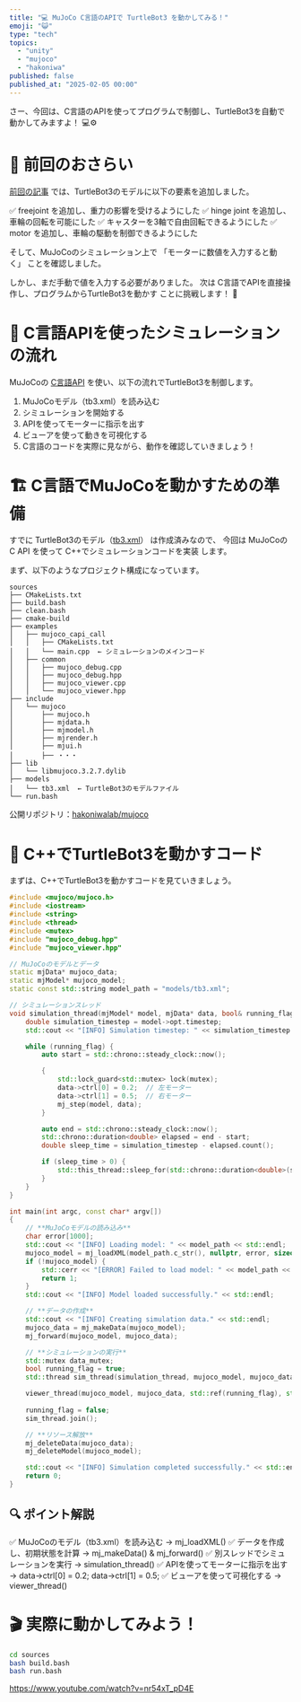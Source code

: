 ```yaml
---
title: "💻 MuJoCo C言語のAPIで TurtleBot3 を動かしてみる！"
emoji: "😺"
type: "tech"
topics:
  - "unity"
  - "mujoco"
  - "hakoniwa"
published: false
published_at: "2025-02-05 00:00"
---
```


さー、今回は、C言語のAPIを使ってプログラムで制御し、TurtleBot3を自動で動かしてみますよ！ 💻⚙️

# 📌 前回のおさらい
[前回の記事](https://zenn.dev/kanetugu2022/articles/mujoco-tb3-physics) では、TurtleBot3のモデルに以下の要素を追加しました。

✅ freejoint を追加し、重力の影響を受けるようにした
✅ hinge joint を追加し、車輪の回転を可能にした
✅ キャスターを3軸で自由回転できるようにした
✅ motor を追加し、車輪の駆動を制御できるようにした

そして、MuJoCoのシミュレーション上で 「モーターに数値を入力すると動く」 ことを確認しました。

しかし、まだ手動で値を入力する必要がありました。
次は C言語でAPIを直接操作し、プログラムからTurtleBot3を動かす ことに挑戦します！ 🚀

# 🔧 C言語APIを使ったシミュレーションの流れ
MuJoCoの [C言語API](https://mujoco.readthedocs.io/en/stable/APIreference/index.html) を使い、以下の流れでTurtleBot3を制御します。

1. MuJoCoモデル（tb3.xml）を読み込む
2. シミュレーションを開始する
3. APIを使ってモーターに指示を出す
4. ビューアを使って動きを可視化する
5. C言語のコードを実際に見ながら、動作を確認していきましょう！


# 🏗 C言語でMuJoCoを動かすための準備
すでに TurtleBot3のモデル（[tb3.xml](https://github.com/hakoniwalab/mujoco/blob/main/sources/models/tb3.xml)） は作成済みなので、
今回は MuJoCoのC API を使って C++でシミュレーションコードを実装 します。

まず、以下のようなプロジェクト構成になっています。

```tree
sources
├── CMakeLists.txt
├── build.bash
├── clean.bash
├── cmake-build
├── examples
│   ├── mujoco_capi_call
│   │   ├── CMakeLists.txt
│   │   └── main.cpp  ← シミュレーションのメインコード
│   ├── common
│   │   ├── mujoco_debug.cpp
│   │   ├── mujoco_debug.hpp
│   │   ├── mujoco_viewer.cpp
│   │   └── mujoco_viewer.hpp
├── include
│   └── mujoco
│       ├── mujoco.h
│       ├── mjdata.h
│       ├── mjmodel.h
│       ├── mjrender.h
│       ├── mjui.h
│       ├── ・・・
├── lib
│   └── libmujoco.3.2.7.dylib
├── models
│   └── tb3.xml  ← TurtleBot3のモデルファイル
└── run.bash
```
公開リポジトリ：[hakoniwalab/mujoco](https://github.com/hakoniwalab/mujoco/tree/main)

# 🎯 C++でTurtleBot3を動かすコード

まずは、C++でTurtleBot3を動かすコードを見ていきましょう。

```cpp
#include <mujoco/mujoco.h>
#include <iostream>
#include <string>
#include <thread>
#include <mutex>
#include "mujoco_debug.hpp"
#include "mujoco_viewer.hpp"

// MuJoCoのモデルとデータ
static mjData* mujoco_data;
static mjModel* mujoco_model;
static const std::string model_path = "models/tb3.xml";

// シミュレーションスレッド
void simulation_thread(mjModel* model, mjData* data, bool& running_flag, std::mutex& mutex) {
    double simulation_timestep = model->opt.timestep;
    std::cout << "[INFO] Simulation timestep: " << simulation_timestep << " sec" << std::endl;

    while (running_flag) {
        auto start = std::chrono::steady_clock::now();

        {
            std::lock_guard<std::mutex> lock(mutex);
            data->ctrl[0] = 0.2;  // 左モーター
            data->ctrl[1] = 0.5;  // 右モーター
            mj_step(model, data);
        }

        auto end = std::chrono::steady_clock::now();
        std::chrono::duration<double> elapsed = end - start;
        double sleep_time = simulation_timestep - elapsed.count();

        if (sleep_time > 0) {
            std::this_thread::sleep_for(std::chrono::duration<double>(sleep_time));
        }
    }
}

int main(int argc, const char* argv[])
{
    // **MuJoCoモデルの読み込み**
    char error[1000];
    std::cout << "[INFO] Loading model: " << model_path << std::endl;
    mujoco_model = mj_loadXML(model_path.c_str(), nullptr, error, sizeof(error));
    if (!mujoco_model) {
        std::cerr << "[ERROR] Failed to load model: " << model_path << "\n" << error << std::endl;
        return 1;
    }
    std::cout << "[INFO] Model loaded successfully." << std::endl;

    // **データの作成**
    std::cout << "[INFO] Creating simulation data." << std::endl;
    mujoco_data = mj_makeData(mujoco_model);
    mj_forward(mujoco_model, mujoco_data);

    // **シミュレーションの実行**
    std::mutex data_mutex;
    bool running_flag = true;
    std::thread sim_thread(simulation_thread, mujoco_model, mujoco_data, std::ref(running_flag), std::ref(data_mutex));

    viewer_thread(mujoco_model, mujoco_data, std::ref(running_flag), std::ref(data_mutex));
    
    running_flag = false;
    sim_thread.join();

    // **リソース解放**
    mj_deleteData(mujoco_data);
    mj_deleteModel(mujoco_model);

    std::cout << "[INFO] Simulation completed successfully." << std::endl;
    return 0;
}
```

## 🔍 ポイント解説
✅ MuJoCoのモデル（tb3.xml）を読み込む → mj_loadXML()
✅ データを作成し、初期状態を計算 → mj_makeData() & mj_forward()
✅ 別スレッドでシミュレーションを実行 → simulation_thread()
✅ APIを使ってモーターに指示を出す → data->ctrl[0] = 0.2; data->ctrl[1] = 0.5;
✅ ビューアを使って可視化する → viewer_thread()

# 🎬 実際に動かしてみよう！

```bash
cd sources
bash build.bash
bash run.bash
```

https://www.youtube.com/watch?v=nr54xT_pD4E
